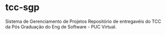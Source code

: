 # tcc-sgp
Sistema de Gerenciamento de Projetos
Repositório de entregavéis do TCC da Pós Graduação do Eng de Software - PUC Virtual. 
